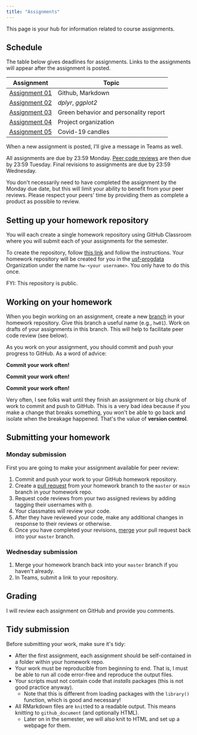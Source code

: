```yaml
---
title: "Assignments"
---
```


This page is your hub for information related to course assignments. 

## Schedule

The table below gives deadlines for assignments. Links to the assignments will
appear after the assignment is posted.

|  Assignment   | Topic                       |
|---------------|-----------------------------|
| [Assignment 01](/evaluation/hw01/hw01) | Github, Markdown |
| [Assignment 02](/evaluation/hw02/hw02) | _dplyr_, _ggplot2_ |
| [Assignment 03](/evaluation/hw03/hw03) | Green behavior and personality report | 
| [Assignment 04](/evaluation/hw04/hw04) | Project organization |
| [Assignment 05](/evaluation/hw05/hw05) | Covid-19 candles |

<!--
| Assignment | Data exploration report     |
| Assignment | Wrangle those data!         |
| Assignment    | Factors and plotting        | 
| Assignment    | Modeling fitting, _purrr_   | 
| Assignment    | Simulating data             | 
| Assignment    | Weird data structures       | 
| Assignment    | Prepare and clean a dataset | 
-->

When a new assignment is posted, I'll give a message in Teams as well.

All assignments are due by 23:59 Monday. 
[Peer code reviews](/evaluation/peer-review) are then due by 23:59 Tuesday. 
Final revisions to assignments are due by 23:59 Wednesday. 

You don't necessarily need to have completed the assignment by the Monday due date, but this will limit your ability to benefit from your peer reviews. 
Please respect your peers' time by providing them as complete a product as possible to review. 


## Setting up your homework repository

You will each create a single homework repository using GitHub Classroom where you will submit each of your assignments for the semester.

To create the repository, follow [this link](https://classroom.github.com/a/bUKffmtV) and follow the instructions. 
Your homework repository will be created for you in the [usf-progdata](https://github.com/usf-progdata/) Organization under the name `hw-<your username>`. 
You only have to do this once.

FYI: This repository is public.


## Working on your homework

When you begin working on an assignment, create a new [branch](https://help.github.com/en/github/collaborating-with-issues-and-pull-requests/creating-and-deleting-branches-within-your-repository) in your homework repository. 
Give this branch a useful name (e.g., `hw01`). 
Work on drafts of your assignments in this branch. 
This will help to facilitate peer code review (see below).

As you work on your assignment, you should commit and push your progress to GitHub. As a word of advice:

**Commit your work often!**

**Commit your work often!**

**Commit your work often!**

Very often, I see folks wait until they finish an assignment or big chunk of work to commit and push to GitHub. This is a very bad idea because if you make a change that breaks something, you won't be able to go back and isolate when the breakage happened. That's the value of **version control**.
   
   
## Submitting your homework

### Monday submission

First you are going to make your assignment available for peer review:

1. Commit and push your work to your GitHub homework repository.
2. Create a [pull request](https://help.github.com/en/github/collaborating-with-issues-and-pull-requests/creating-a-pull-request) from your homework branch to the `master` or `main` branch in your homework repo.
3. Request code reviews from your two assigned reviews by adding tagging their usernames with `@`.
4. Your classmates will review your code. 
5. After they have reviewed your code, make any additional changes in response to their reviews or otherwise.
6. Once you have completed your revisions, [merge](https://help.github.com/en/github/collaborating-with-issues-and-pull-requests/merging-a-pull-request) your pull request back into your `master` branch.
   
### Wednesday submission

1. Merge your homework branch back into your `master` branch if you haven't already.
2. In Teams, submit a link to your repository.

## Grading

I will review each assignment on GitHub and provide you comments. 

## Tidy submission

Before submitting your work, make sure it's tidy:

- After the first assignment, each assignment should be self-contained in a folder within your homework 
  repo.
- Your work must be reproducible from beginning to end. That is, I must be able
  to run all code error-free and reproduce the output files. 
- Your scripts must not contain code that _installs_ packages (this is not good 
  practice anyway).
    - Note that this is different from loading packages with the `library()` function, which is good and necessary!
- All RMarkdown files are `knit`ted to a readable output. This means knitting to `github_document` (and optionally HTML).
    - Later on in the semester, we will also knit to HTML and set up a webpage for them.
    
    

<!--

In addition, you should link to the HTML files in the README file for the week's assignment folder (see 
  the section on "Viewing and linking to HTML files").
  
## Viewing and linking to HTML files

Viewing an HTML file on GitHub only shows you the HTML code, not the rendered 
script. You'll need to provide a link to a rendered, viewable version of each 
HTML file you produce. Here's how you do that using [GitHub Pages](https://pages.github.com/):

1. Enable "GitHub pages" on your repo:
    - Go to "Settings" on your repo and stay on the default "Options" tab.
    - Scroll down to the "GitHub Pages" section.
    - Under "Source", click the "None" drop-down button, and select the branch 
      you want to turn into a website (probably "master").
      
2. Also under the "GitHub Pages" section, you'll find your website URL. Make 
   note of this URL.
   - This URL will show a rendered version of your repo's README, but this is not 
	   important.
   - Just by enabling GitHub Pages, your HTML files are now viewable rendered by 
     your browser. Technically, you just turned your GitHub repo into a website. 
     The only trick is _navigating_ to that HTML page, since there's no default 
     _interface_ to your website.

3. Obtain the URL to HTML file on your repo:
   - Start with your GitHub Pages URL that you made note of in Step 2. This points to the root of your repository. 
   - Get the path to an HTML file you want to view. It should be something like 
     `/path/to/file.html` (in this case, `file.html` lives in the `to` folder, 
     which lives in the `path` folder in the root of your repo). 
   - Append the path to the HTML file to the end of your GitHub Pages URL. Try 
     the URL to see that it works.
     
4. Make it easy for a visitor to your repo to find the rendered HTML file! Add a 
   link to the rendered HTML file somewhere in your repo, probably in a `README` 
   file in your homework folder.
   
-->
